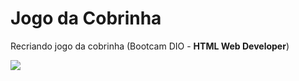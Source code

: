 # Jogo da Cobrinha

Recriando jogo da cobrinha (Bootcam DIO - **HTML Web Developer**)

![](https://i.imgur.com/QDqzfGN.png)